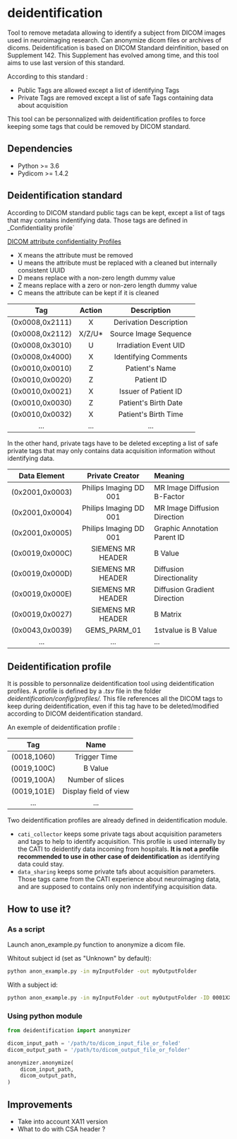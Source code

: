 # deidentification

Tool to remove metadata allowing to identify a subject from DICOM images used in neuroimaging research. Can anonymize dicom files or archives of dicoms.
Deidentification is based on DICOM Standard deinfinition, based on Supplement 142. This Supplement has evolved among time, and this tool aims to use last version of this standard.

According to this standard :

- Public Tags are allowed except a list of identifying Tags
- Private Tags are removed except a list of safe Tags containing data about acquisition

This tool can be personnalized with deidentification profiles to force keeping some tags that could be removed by DICOM standard.

## Dependencies

- Python >= 3.6
- Pydicom >= 1.4.2

## Deidentification standard

According to DICOM standard public tags can be kept, except a list of tags that may contains indentifying data. Those tags are defined in _Confidentiality profile`

[DICOM attribute confidentiality Profiles](http://dicom.nema.org/medical/dicom/current/output/html/part15.html#chapter_E)

- X means the attribute must be removed
- U means the attribute must be replaced with a cleaned but internally consistent UUID
- D means replace with a non-zero length dummy value
- Z means replace with a zero or non-zero length dummy value
- C means the attribute can be kept if it is cleaned

| Tag | Action| Description |
| :---: | :---: | :---: |
| (0x0008,0x2111) | X | Derivation Description |
| (0x0008,0x2112) | X/Z/U* | Source Image Sequence |
| (0x0008,0x3010) | U | Irradiation Event UID |
| (0x0008,0x4000) | X | Identifying Comments |
| (0x0010,0x0010) | Z | Patient's Name |
| (0x0010,0x0020) | Z | Patient ID |
| (0x0010,0x0021) | X | Issuer of Patient ID |
| (0x0010,0x0030) | Z | Patient's Birth Date |
| (0x0010,0x0032) | X | Patient's Birth Time |
| ... | ... | ... |

In the other hand, private tags have to be deleted excepting a list of safe private tags that may only contains data acquisition information without identifying data.

| Data Element | Private Creator | Meaning |
| :---: | :---: | :--- |
| (0x2001,0x0003)| Philips Imaging DD 001 | MR Image Diffusion B-Factor |
| (0x2001,0x0004)| Philips Imaging DD 001 | MR Image Diffusion Direction |
| (0x2001,0x0005)| Philips Imaging DD 001 | Graphic Annotation Parent ID |
| (0x0019,0x000C)| SIEMENS MR HEADER | B Value |
| (0x0019,0x000D)| SIEMENS MR HEADER | Diffusion Directionality |
| (0x0019,0x000E)| SIEMENS MR HEADER | Diffusion Gradient Direction |
| (0x0019,0x0027)| SIEMENS MR HEADER | B Matrix |
| (0x0043,0x0039)| GEMS_PARM_01 | 1stvalue is B Value |
| ... | ... | ... |

## Deidentification profile

It is possible to personnalize deidentification tool using deidentification profiles. A profile is defined by a _.tsv_ file in the folder _deidentification/config/profiles/._ This file references all the DICOM tags to keep during deidentification, even if this tag have to be deleted/modified according to DICOM deidentification standard.

An exemple of deidentification profile :

| Tag | Name |
| :---: | :---: |
| (0018,1060) | Trigger Time |
| (0019,100C) | B Value |
| (0019,100A) | Number of slices |
| (0019,101E) | Display field of view |
| ... | ... |

Two deidentification profiles are already defined in deidentification module.

- `cati_collector` keeps some private tags about acquisition parameters and tags to help to identify acquisition. This profile is used internally by the CATI to deidentify data incoming from hospitals. **It is not a profile recommended to use in other case of deidentification** as identifying data could stay.
- `data_sharing` keeps some private tafs about acquisition parameters. Those tags came from the CATI experience about neuroimaging data, and are supposed to contains only non indentifying acquisition data.

## How to use it?

### As a script

Launch anon_example.py function to anonymize a dicom file.

Whitout subject id (set as "Unknown" by default):

```sh
python anon_example.py -in myInputFolder -out myOutputFolder
```

With a subject id:

```sh
python anon_example.py -in myInputFolder -out myOutputFolder -ID 0001XXXX
```

### Using python module

```python
from deidentification import anonymizer

dicom_input_path = '/path/to/dicom_input_file_or_foled'
dicom_output_path = '/path/to/dicom_output_file_or_folder'

anonymizer.anonymize(
    dicom_input_path,
    dicom_output_path,
)
```

## Improvements

- Take into account XA11 version
- What to do with CSA header ?
